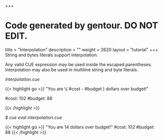 +++
# Code generated by gentour. DO NOT EDIT.
title = "Interpolation"
description = ""
weight = 2620
layout = "tutorial"
+++
String and bytes literals support interpolation.

Any valid CUE expression may be used inside the escaped parentheses.
Interpolation may also be used in multiline string and byte literals.


<a id="td-block-padding" class="td-offset-anchor"></a>
<section class="row td-box td-box--white td-box--gradient td-box--height-auto">
<div class="col-lg-6 mr-0">
<i>interpolation.cue</i>
<p>
{{< highlight go >}}
"You are \( #cost - #budget ) dollars over budget!"

#cost:   102
#budget: 88

{{< /highlight >}}
<br>
</div>

<div class="col-lg-6 ml-0"><i>$ cue eval interpolation.cue</i>
<p>
{{< highlight go >}}
"You are 14 dollars over budget!"
#cost:   102
#budget: 88
{{< /highlight >}}
</div>
</section>